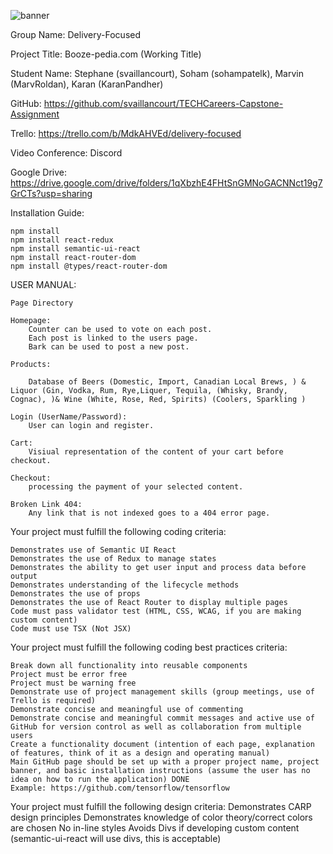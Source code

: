 ![banner](https://github.com/svaillancourt/TECHCareers-Capstone-Assignment/blob/master/Img/banner.png)

Group Name: Delivery-Focused

Project Title: Booze-pedia.com  (Working Title)

Student Name: Stephane (svaillancourt), Soham (sohampatelk), Marvin (MarvRoldan), Karan (KaranPandher)

GitHub: https://github.com/svaillancourt/TECHCareers-Capstone-Assignment 

Trello: https://trello.com/b/MdkAHVEd/delivery-focused

Video Conference: Discord

Google Drive: https://drive.google.com/drive/folders/1qXbzhE4FHtSnGMNoGACNNct19g7GrCTs?usp=sharing

Installation Guide:
    
    npm install
    npm install react-redux
    npm install semantic-ui-react
    npm install react-router-dom
    npm install @types/react-router-dom

USER MANUAL: 

    Page Directory

    Homepage:
        Counter can be used to vote on each post. 
        Each post is linked to the users page. 
        Bark can be used to post a new post.

    Products:

        Database of Beers (Domestic, Import, Canadian Local Brews, ) & Liquor (Gin, Vodka, Rum, Rye,Liquer, Tequila, (Whisky, Brandy, Cognac), )& Wine (White, Rose, Red, Spirits) (Coolers, Sparkling )

    Login (UserName/Password):
        User can login and register.

    Cart:
        Visiual representation of the content of your cart before checkout.

    Checkout:
        processing the payment of your selected content.

    Broken Link 404:
        Any link that is not indexed goes to a 404 error page.
        

Your project must fulfill the following coding criteria:

    Demonstrates use of Semantic UI React 
    Demonstrates the use of Redux to manage states
    Demonstrates the ability to get user input and process data before output
    Demonstrates understanding of the lifecycle methods
    Demonstrates the use of props
    Demonstrates the use of React Router to display multiple pages
    Code must pass validator test (HTML, CSS, WCAG, if you are making custom content)
    Code must use TSX (Not JSX)

Your project must fulfill the following coding best practices criteria:

    Break down all functionality into reusable components
    Project must be error free
    Project must be warning free
    Demonstrate use of project management skills (group meetings, use of Trello is required)
    Demonstrate concise and meaningful use of commenting
    Demonstrate concise and meaningful commit messages and active use of GitHub for version control as well as collaboration from multiple users
    Create a functionality document (intention of each page, explanation of features, think of it as a design and operating manual)
    Main GitHub page should be set up with a proper project name, project banner, and basic installation instructions (assume the user has no idea on how to run the application) DONE
    Example: https://github.com/tensorflow/tensorflow

Your project must fulfill the following design criteria:
    Demonstrates CARP design principles
    Demonstrates knowledge of color theory/correct colors are chosen
    No in-line styles
    Avoids Divs if developing custom content (semantic-ui-react will use divs, this is acceptable)
